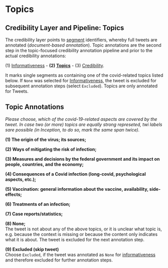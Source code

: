 # Topics
## Credibility Layer and Pipeline: Topics
The credibility layer points to [segment](../span_types/segment.md) identifiers, whereby full tweets are annotated (*document-based annotation*).
Topic annotations are the second step in the topic-focused credibility annotation pipeline and prior to the actual credibility annotations: 

(1)  [Informativeness](informativeness.md) - **(2) [Topics](topic.md)** - (3) [Credibility](credibility.md).  

It marks single segments as containing one of the covid-related topics listed below. If `None` was selected for [Informativeness](informativeness.md), the tweet is excluded for subsequent annotation steps (select `Excluded`).
Topics are only annotated for Tweets.


## Topic Annotations

*Please choose, which of the covid-19-related aspects are covered by the tweet. In case two (or more) topics are equally strong represeted, twi labels sare possible (in Inception, to do so, mark the same span twice).*

**(1) The origin of the virus; its sources;**

**(2) Ways of mitigating the risk of infection;**

**(3) Measures and decisions by the federal government and its impact on people, countries, and the economy;**

**(4) Consequences of a Covid infection (long-covid, psychological aspects, etc.);**

**(5) Vaccination: general information about the vaccine, availability, side-effects;**

**(6) Treatments of an infection;**

**(7) Case reports/statistics;**

**(8) None;**  
The tweet is not about any of the above topics, or it is unclear what topic is, e.g. because the context is missing or because the content only indicates what it is about. The tweet is excluded for the next annotation step.

**(9) Excluded (skip tweet)**  
Choose `Excluded`, if the tweet was annotated as `None` for [informativeness](informativeness.md) and therefore excluded for further annotation steps.